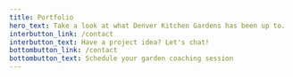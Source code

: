```yaml
---
title: Portfolio
hero_text: Take a look at what Denver Kitchen Gardens has been up to.
interbutton_link: /contact
interbutton_text: Have a project idea? Let's chat!
bottombutton_link: /contact
bottombutton_text: Schedule your garden coaching session
---
```

